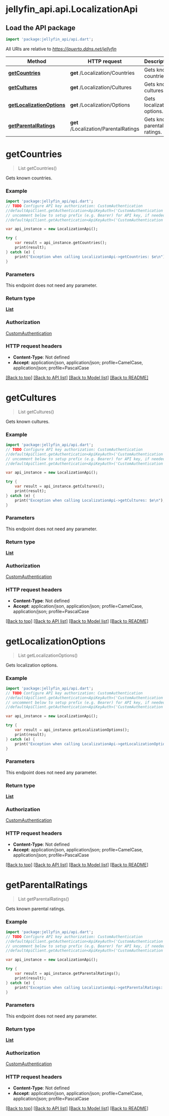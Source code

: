 # jellyfin_api.api.LocalizationApi

## Load the API package
```dart
import 'package:jellyfin_api/api.dart';
```

All URIs are relative to *https://jpuerto.ddns.net/jellyfin*

Method | HTTP request | Description
------------- | ------------- | -------------
[**getCountries**](LocalizationApi.md#getCountries) | **get** /Localization/Countries | Gets known countries.
[**getCultures**](LocalizationApi.md#getCultures) | **get** /Localization/Cultures | Gets known cultures.
[**getLocalizationOptions**](LocalizationApi.md#getLocalizationOptions) | **get** /Localization/Options | Gets localization options.
[**getParentalRatings**](LocalizationApi.md#getParentalRatings) | **get** /Localization/ParentalRatings | Gets known parental ratings.


# **getCountries**
> List<CountryInfo> getCountries()

Gets known countries.

### Example 
```dart
import 'package:jellyfin_api/api.dart';
// TODO Configure API key authorization: CustomAuthentication
//defaultApiClient.getAuthentication<ApiKeyAuth>('CustomAuthentication').apiKey = 'YOUR_API_KEY';
// uncomment below to setup prefix (e.g. Bearer) for API key, if needed
//defaultApiClient.getAuthentication<ApiKeyAuth>('CustomAuthentication').apiKeyPrefix = 'Bearer';

var api_instance = new LocalizationApi();

try { 
    var result = api_instance.getCountries();
    print(result);
} catch (e) {
    print("Exception when calling LocalizationApi->getCountries: $e\n");
}
```

### Parameters
This endpoint does not need any parameter.

### Return type

[**List<CountryInfo>**](CountryInfo.md)

### Authorization

[CustomAuthentication](../README.md#CustomAuthentication)

### HTTP request headers

 - **Content-Type**: Not defined
 - **Accept**: application/json, application/json; profile=CamelCase, application/json; profile=PascalCase

[[Back to top]](#) [[Back to API list]](../README.md#documentation-for-api-endpoints) [[Back to Model list]](../README.md#documentation-for-models) [[Back to README]](../README.md)

# **getCultures**
> List<CultureDto> getCultures()

Gets known cultures.

### Example 
```dart
import 'package:jellyfin_api/api.dart';
// TODO Configure API key authorization: CustomAuthentication
//defaultApiClient.getAuthentication<ApiKeyAuth>('CustomAuthentication').apiKey = 'YOUR_API_KEY';
// uncomment below to setup prefix (e.g. Bearer) for API key, if needed
//defaultApiClient.getAuthentication<ApiKeyAuth>('CustomAuthentication').apiKeyPrefix = 'Bearer';

var api_instance = new LocalizationApi();

try { 
    var result = api_instance.getCultures();
    print(result);
} catch (e) {
    print("Exception when calling LocalizationApi->getCultures: $e\n");
}
```

### Parameters
This endpoint does not need any parameter.

### Return type

[**List<CultureDto>**](CultureDto.md)

### Authorization

[CustomAuthentication](../README.md#CustomAuthentication)

### HTTP request headers

 - **Content-Type**: Not defined
 - **Accept**: application/json, application/json; profile=CamelCase, application/json; profile=PascalCase

[[Back to top]](#) [[Back to API list]](../README.md#documentation-for-api-endpoints) [[Back to Model list]](../README.md#documentation-for-models) [[Back to README]](../README.md)

# **getLocalizationOptions**
> List<LocalizationOption> getLocalizationOptions()

Gets localization options.

### Example 
```dart
import 'package:jellyfin_api/api.dart';
// TODO Configure API key authorization: CustomAuthentication
//defaultApiClient.getAuthentication<ApiKeyAuth>('CustomAuthentication').apiKey = 'YOUR_API_KEY';
// uncomment below to setup prefix (e.g. Bearer) for API key, if needed
//defaultApiClient.getAuthentication<ApiKeyAuth>('CustomAuthentication').apiKeyPrefix = 'Bearer';

var api_instance = new LocalizationApi();

try { 
    var result = api_instance.getLocalizationOptions();
    print(result);
} catch (e) {
    print("Exception when calling LocalizationApi->getLocalizationOptions: $e\n");
}
```

### Parameters
This endpoint does not need any parameter.

### Return type

[**List<LocalizationOption>**](LocalizationOption.md)

### Authorization

[CustomAuthentication](../README.md#CustomAuthentication)

### HTTP request headers

 - **Content-Type**: Not defined
 - **Accept**: application/json, application/json; profile=CamelCase, application/json; profile=PascalCase

[[Back to top]](#) [[Back to API list]](../README.md#documentation-for-api-endpoints) [[Back to Model list]](../README.md#documentation-for-models) [[Back to README]](../README.md)

# **getParentalRatings**
> List<ParentalRating> getParentalRatings()

Gets known parental ratings.

### Example 
```dart
import 'package:jellyfin_api/api.dart';
// TODO Configure API key authorization: CustomAuthentication
//defaultApiClient.getAuthentication<ApiKeyAuth>('CustomAuthentication').apiKey = 'YOUR_API_KEY';
// uncomment below to setup prefix (e.g. Bearer) for API key, if needed
//defaultApiClient.getAuthentication<ApiKeyAuth>('CustomAuthentication').apiKeyPrefix = 'Bearer';

var api_instance = new LocalizationApi();

try { 
    var result = api_instance.getParentalRatings();
    print(result);
} catch (e) {
    print("Exception when calling LocalizationApi->getParentalRatings: $e\n");
}
```

### Parameters
This endpoint does not need any parameter.

### Return type

[**List<ParentalRating>**](ParentalRating.md)

### Authorization

[CustomAuthentication](../README.md#CustomAuthentication)

### HTTP request headers

 - **Content-Type**: Not defined
 - **Accept**: application/json, application/json; profile=CamelCase, application/json; profile=PascalCase

[[Back to top]](#) [[Back to API list]](../README.md#documentation-for-api-endpoints) [[Back to Model list]](../README.md#documentation-for-models) [[Back to README]](../README.md)


